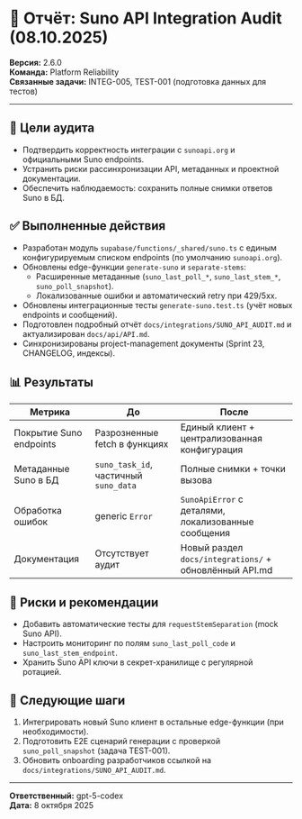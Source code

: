 # 📝 Отчёт: Suno API Integration Audit (08.10.2025)

**Версия:** 2.6.0  
**Команда:** Platform Reliability  
**Связанные задачи:** INTEG-005, TEST-001 (подготовка данных для тестов)

---

## 🎯 Цели аудита
- Подтвердить корректность интеграции с `sunoapi.org` и официальными Suno endpoints.
- Устранить риски рассинхронизации API, метаданных и проектной документации.
- Обеспечить наблюдаемость: сохранить полные снимки ответов Suno в БД.

## ✅ Выполненные действия
- Разработан модуль `supabase/functions/_shared/suno.ts` с единым конфигурируемым списком endpoints (по умолчанию `sunoapi.org`).
- Обновлены edge-функции `generate-suno` и `separate-stems`:
  - Расширенные метаданные (`suno_last_poll_*`, `suno_last_stem_*`, `suno_poll_snapshot`).
  - Локализованные ошибки и автоматический retry при 429/5xx.
- Обновлены интеграционные тесты `generate-suno.test.ts` (учёт новых endpoints и сообщений).
- Подготовлен подробный отчёт `docs/integrations/SUNO_API_AUDIT.md` и актуализирован `docs/api/API.md`.
- Синхронизированы project-management документы (Sprint 23, CHANGELOG, индексы).

## 📊 Результаты
| Метрика | До | После |
| ------- | --- | ----- |
| Покрытие Suno endpoints | Разрозненные fetch в функциях | Единый клиент + централизованная конфигурация |
| Метаданные Suno в БД | `suno_task_id`, частичный `suno_data` | Полные снимки + точки вызова |
| Обработка ошибок | generic `Error` | `SunoApiError` с деталями, локализованные сообщения |
| Документация | Отсутствует аудит | Новый раздел `docs/integrations/` + обновлённый API.md |

## 🚧 Риски и рекомендации
- Добавить автоматические тесты для `requestStemSeparation` (mock Suno API).
- Настроить мониторинг по полям `suno_last_poll_code` и `suno_last_stem_endpoint`.
- Хранить Suno API ключи в секрет-хранилище с регулярной ротацией.

## 📅 Следующие шаги
1. Интегрировать новый Suno клиент в остальные edge-функции (при необходимости).
2. Подготовить E2E сценарий генерации с проверкой `suno_poll_snapshot` (задача TEST-001).
3. Обновить onboarding разработчиков ссылкой на `docs/integrations/SUNO_API_AUDIT.md`.

---

**Ответственный:** gpt-5-codex  
**Дата:** 8 октября 2025
